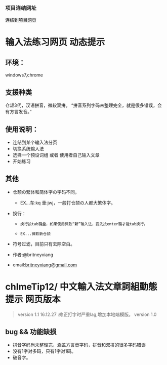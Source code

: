 ### 项目连结网址
<a href="https://britneyxiang.github.io/chImeTip12/" target="_blank">连结到项目网页</a>

# 输入法练习网页 动态提示

## 环境：
  windows7,chrome

## 支援种类
  仓颉3代，汉语拼音，微软双拼。
  “拼音系列字码未整理完全，就是很多错误，会有方言发音。”

## 使用说明：
* 连结到某个输入法分页
* 切换系统输入法
* 选择一个预设词组 或者 使用者自己输入文章
* 开始练习
 
## 其他
* 仓颉の繁体和简体字の字码不同，
  *   EX...车:kq   車:jwj，一般打仓颉の人都大繁体字。
* 换行：
  *     换行按tab键盘，如果使用微软“新”输入法，要先按enter键才能tab换行。
  *     EX...微软新仓颉
* 符号过滤，目前只有去除空白。
 
 
* 作者:@britneyxiang
* email:britneyxiang@gmail.com

# chImeTip12/ 中文輸入法文章詞組動態提示 网页版本
>  version 1.1 16.12.27 :修正打字时严重lag,增加本地端模版。
>  version 1.0 

## bug && 功能缺损
* 拼音字码尚未整理完，涵盖方言音字码，拼音和双拼的很多字码错误
* 没有1字对多码，只有1字对1码。
* 破音字。